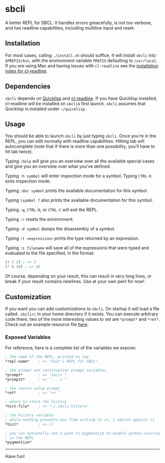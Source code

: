 # sbcli

A better REPL for SBCL. It handles errors greacefully, is not too verbose, and
has readline capabilities, including multiline input and reset.

## Installation

For most cases, calling `./install.sh` should suffice. It will install `sbcli`
into `$PREFIX/bin`, with the environment variable `PREFIX` defaulting to
`/usr/local`. If you are using Mac and having issues with `cl-readline` see the
[installation notes for cl-readline](https://github.com/mrkkrp/cl-readline#installation).

## Dependencies

`sbcli` depends on [Quicklisp](http://quicklisp.org/) and
[cl-readline](https://github.com/mrkkrp/cl-readline). If you have Quicklisp
installed, cl-readline will be installed on `sbcli`s first launch. `sbcli`
assumes that Quicklisp is installed under `~/quicklisp`.

## Usage

You should be able to launch `sbcli` by just typing `sbcli`. Once you’re in the
REPL, you can edit normally with readline capabilities. Hitting tab will
autocomplete (note that if there is more than one possibility, you’ll have to
hit tab twice).

Typing `:help` will give you an overview over all the available special cases
and give you an overview over what you’ve defined.

Typing `:h symbol` will enter inspection mode for a symbol. Typing `CTRL-D`
exits inspection mode.

Typing `:doc symbol` prints the available documentation for this symbol.

Typing `(symbol ?` also prints the available documentation for this symbol.

Typing `:q`, `CTRL-D`, or `CTRL-C` will exit the REPL.

Typing `:r` resets the environment.

Typing `:d symbol` dumps the disassembly of a symbol.

Typing `:t <expression>` prints the type returned by an expression.

Typing `:s filename` will save all of the expressions that were typed and
evaluated to the file specified, in the format:

```lisp
(+ 1 2) ; => 3
(* 6 10) ; => 60
```

Of course, depending on your result, this can result in very long lines, or
break if your result contains newlines. Use at your own peril for now!

## Customization

If you want you can add customizations to `sbcli`. On startup it will load a
file called `.sbclirc` in your home directory if it exists. You can execute
arbitrary code there, two of the more interesting values to set are `*prompt*`
and `*ret*`. Check out an example resource file
[here](https://github.com/hellerve/sbcli/blob/master/examples/.sbclirc).

### Exposed Variables

For reference, here is a complete list of the variables we expose:

```lisp
; the name of the REPL, printed on top
*repl-name*    ; => "Veit's REPL for SBCL"

; the prompt and continuation prompt variables
*prompt*       ; => "sbcl> "
*prompt2*      ; => "....> "

; the return value prompt
*ret*          ; => "=> "

; where to store the history
*hist-file*    ; => "~/.sbcli_history"

; the history variable
; while nothing prevents you from writing to it, i advise against it
*hist*         ; => ()

; you can optionally set a path to pygmentize to enable syntax-coloring
; in the REPL
*pygmentize*
```

<hr/>

Have fun!
